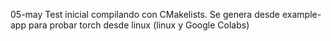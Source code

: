 

05-may Test inicial compilando con CMakelists. Se genera desde example-app para probar torch desde linux (linux y Google Colabs)
